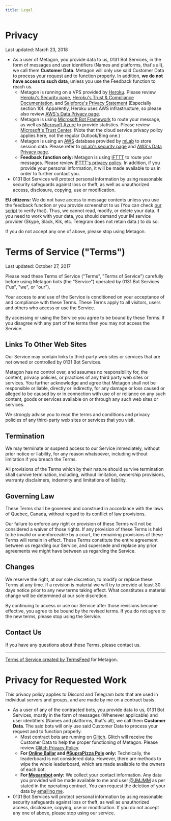 ```yaml
---
title: Legal
---
```


Privacy
==========================
Last updated: March 23, 2018

* As a user of Metagon, you provide data to us, 0131 Bot Services, in the form of messages and user identifiers (Names and platforms, that's all), we call them **Customer Data**. Metagon will only use said Customer Data to process your request and to function properly. In addition, **we do not have access to such data**, unless you use the Feedback function to reach us.
  * Metagon is running on a VPS provided by [Heroku](http://heroku.com). Please review [Heroku's Security page](https://www.heroku.com/policy/security), [Heroku's Trust & Compliance Documentation](https://help.salesforce.com/articleView?id=Heroku-Trust-and-Compliance-Documentation&language=en_US&type=1), and [Saleforce's Privacy Statement](https://www.salesforce.com/company/privacy/full_privacy/) (Especially section 10). Apparently, Heroku uses AWS infrastructure, so please also review [AWS's Data Privacy page](https://aws.amazon.com/cn/compliance/data-privacy-faq/).
  * Metagon is using [Microsoft Bot Framework](http://botframework.com) to route your message, as well as [Microsoft Azure](http://azure.com) to provide statistics. Please review [Microsoft's Trust Center](https://www.microsoft.com/en-us/trustcenter/privacy). (Note that the cloud service privacy policy applies here, not the regular Outlook/Bing one.)
  * Metagon is using an [AWS](https://aws.amazon.com) database provided by [mLab](http://mlab.com) to store session data. Please refer to [mLab's security page](http://docs.mlab.com/security/) and [AWS's Data Privacy page](https://aws.amazon.com/compliance/data-privacy-faq/?nc1=f_ls).
  * **Feedback function only:** Metagon is using [IFTTT](https://ifttt.com/privacy) to route your messages. Please review [IFTTT's privacy policy](https://ifttt.com/privacy). In addition, if you provide your personal information, it will be made available to us in order to further contact you.
* 0131 Bot Services will protect personal information by using reasonable security safeguards against loss or theft, as well as unauthorized access, disclosure, copying, use or modification.

**EU citizens:** We do not have access to message contents unless you use the feedback function or you provide screenshot to us (You can check [our script](https://github.com/austinhuang0131/metagon/blob/master/index.js) to verify that). Thus, we cannot read, modify, or delete your data. If you need to work with your data, you should demand your IM service provider (Skype, Slack, Kik, etc. Telegram does not retain data.) to do so.

If you do not accept any one of above, please stop using Metagon.

Terms of Service ("Terms")  
==========================

Last updated: October 27, 2017

Please read these Terms of Service ("Terms", "Terms of Service") carefully
before using Metagon bots (the "Service") operated by 0131 Bot Services
("us", "we", or "our").

Your access to and use of the Service is conditioned on your acceptance of and
compliance with these Terms. These Terms apply to all visitors, users and
others who access or use the Service.

By accessing or using the Service you agree to be bound by these Terms. If you
disagree with any part of the terms then you may not access the Service.

Links To Other Web Sites  
------------------------

Our Service may contain links to third-party web sites or services that are
not owned or controlled by 0131 Bot Services.

Metagon has no control over, and assumes no responsibility for, the content,
privacy policies, or practices of any third party web sites or services. You
further acknowledge and agree that Metagon shall not be responsible or liable,
directly or indirectly, for any damage or loss caused or alleged to be caused
by or in connection with use of or reliance on any such content, goods or
services available on or through any such web sites or services.

We strongly advise you to read the terms and conditions and privacy policies
of any third-party web sites or services that you visit.

Termination  
-----------

We may terminate or suspend access to our Service immediately, without prior
notice or liability, for any reason whatsoever, including without limitation
if you breach the Terms.

All provisions of the Terms which by their nature should survive termination
shall survive termination, including, without limitation, ownership
provisions, warranty disclaimers, indemnity and limitations of liability.

Governing Law  
-------------

These Terms shall be governed and construed in accordance with the laws of
Quebec, Canada, without regard to its conflict of law provisions.

Our failure to enforce any right or provision of these Terms will not be
considered a waiver of those rights. If any provision of these Terms is held
to be invalid or unenforceable by a court, the remaining provisions of these
Terms will remain in effect. These Terms constitute the entire agreement
between us regarding our Service, and supersede and replace any prior
agreements we might have between us regarding the Service.

Changes
-------

We reserve the right, at our sole discretion, to modify or replace these Terms
at any time. If a revision is material we will try to provide at least 30 days
notice prior to any new terms taking effect. What constitutes a material
change will be determined at our sole discretion.

By continuing to access or use our Service after those revisions become
effective, you agree to be bound by the revised terms. If you do not agree to
the new terms, please stop using the Service.

Contact Us  
----------

If you have any questions about these Terms, please contact us.

---
[Terms of Service created by TermsFeed](https://termsfeed.com/terms-service/) for Metagon.

Privacy for Requested Work
==========================

This privacy policy applies to Discord and Telegram bots that are used in individual servers and groups, and are made by me on a contract basis.

* As a user of any of the contracted bots, you provide data to us, 0131 Bot Services, mostly in the form of messages (Whenever applicable) and user identifiers (Names and platforms, that's all), we call them **Customer Data**. The said bots will only use said Customer Data to process your request and to function properly.
  * Most contract bots are running on [Glitch](http://glitch.com). Glitch will receive the Customer Data to help the proper functioning of Metagon. Please review [Glitch Privacy Policy](https://glitch.com/legal#privacy).
  * **For [Online Ballar](https://t.me/onlinezakovatballar_BOT) and [#SupraPizza Pole](https://t.me/SupraPizzaPOLE_bot) only:** Technically, the leaderboard is not considered data. However, there are methods to wipe the whole leaderboard, which are made available to the owners of each bot.
  * **For [Myearnbot](https://t.me/myearnbot) only:** We collect your contact information. Any data you provided will be made available to me and user [@JMJMM](https://t.me/JMJMM) as per stated in the operating contract. You can request the deletion of your data by [emailing me](mailto:im@austinhuang.me).
* 0131 Bot Services will protect personal information by using reasonable security safeguards against loss or theft, as well as unauthorized access, disclosure, copying, use or modification.
If you do not accept any one of above, please stop using our service.

